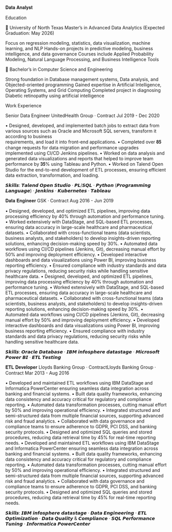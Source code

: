 𝐃𝐚𝐭𝐚 𝐀𝐧𝐚𝐥𝐲𝐬𝐭

Education

📌 University of North Texas
Master’s in Advanced Data Analytics (Expected Graduation: May 2026)

Focus on regression modeling, statistics, data visualization, machine learning, and NLP
Hands-on projects in predictive modeling, business intelligence, and data governance
Courses include Applied Probability Modeling, Natural Language Processing, and Business Intelligence Tools

📌 Bachelor’s in Computer Science and Engineering

Strong foundation in Database management systems, Data analysis, and Objected-oriented programming
Gained expertise in Artificial Intelligence, Operating Systems, and Grid Computing
Completed project in diagnosing Diabetic retinopathy using artificial intelligence 


Work Experience

Senior Data Engineer
UnitedHealth Group · Contract Jul 2019 - Dec 2020 

• Designed, developed, and implemented batch jobs to extract data from various sources such as Oracle and Microsoft SQL servers, transform it according to business       
  requirements, and load it into front-end applications.
• Completed over 𝟖𝟓 change requests for data migration and performance upgrades implemented using CI/CD Jenkins pipelines.
• Worked on data analysis and generated data visualizations and reports that helped to improve team performance by 𝟑𝟓% using Tableau and Python.
• Worked on Talend Open Studio for the end-to-end development of ETL processes, ensuring efficient data extraction, transformation, and loading. 


𝙎𝙠𝙞𝙡𝙡𝙨: 𝙏𝙖𝙡𝙚𝙣𝙙 𝙊𝙥𝙚𝙣 𝙎𝙩𝙪𝙙𝙞𝙤 · 𝙋𝙇/𝙎𝙌𝙇 · 𝙋𝙮𝙩𝙝𝙤𝙣 (𝙋𝙧𝙤𝙜𝙧𝙖𝙢𝙢𝙞𝙣𝙜 𝙇𝙖𝙣𝙜𝙪𝙖𝙜𝙚) · 𝙅𝙚𝙣𝙠𝙞𝙣𝙨 · 𝙆𝙪𝙗𝙚𝙧𝙣𝙚𝙩𝙚𝙨 · 𝙏𝙖𝙗𝙡𝙚𝙖𝙪

𝐃𝐚𝐭𝐚 𝐄𝐧𝐠𝐢𝐧𝐞𝐞𝐫
GSK · Contract Aug 2016 - Jun 2019 

• Designed, developed, and optimized ETL pipelines, improving data processing efficiency by 40% through automation and performance tuning.
• Worked extensively with DataStage, and SQL-based ETL processes, ensuring data accuracy in large-scale healthcare and pharmaceutical datasets.
• Collaborated with cross-functional teams (data scientists, business analysts, and stakeholders) to develop insights-driven reporting solutions, enhancing decision-making speed by 30%.
• Automated data workflows using CI/CD pipelines (Jenkins, Git), decreasing manual effort by 50% and improving deployment efficiency.
• Developed interactive dashboards and data visualizations using Power BI, improving business reporting efficiency.
• Ensured compliance with industry standards and data privacy regulations, reducing security risks while handling sensitive healthcare data.
• Designed, developed, and optimized ETL pipelines, improving data processing efficiency by 40% through automation and performance tuning. • Worked extensively with DataStage, and SQL-based ETL processes, ensuring data accuracy in large-scale healthcare and pharmaceutical datasets.
• Collaborated with cross-functional teams (data scientists, business analysts, and stakeholders) to develop insights-driven reporting solutions, enhancing decision-making speed by 30%. 
• Automated data workflows using CI/CD pipelines (Jenkins, Git), decreasing manual effort by 50% and improving deployment efficiency. • Developed interactive dashboards and data visualizations using Power BI, improving business reporting efficiency. 
• Ensured compliance with industry standards and data privacy regulations, reducing security risks while handling sensitive healthcare data.

𝙎𝙠𝙞𝙡𝙡𝙨: 𝙊𝙧𝙖𝙘𝙡𝙚 𝘿𝙖𝙩𝙖𝙗𝙖𝙨𝙚 · 𝙄𝘽𝙈 𝙞𝙣𝙛𝙤𝙨𝙥𝙝𝙚𝙧𝙚 𝙙𝙖𝙩𝙖𝙨𝙩𝙖𝙜𝙚 · 𝙈𝙞𝙘𝙧𝙤𝙨𝙤𝙛𝙩 𝙋𝙤𝙬𝙚𝙧 𝘽𝙄 · 𝙀𝙏𝙇 𝙏𝙚𝙨𝙩𝙞𝙣𝙜


𝐄𝐓𝐋 𝐃𝐞𝐯𝐞𝐥𝐨𝐩𝐞𝐫
Lloyds Banking Group · ContractLloyds Banking Group · Contract Mar 2013 - Aug 2016 

• Developed and maintained ETL workflows using IBM DataStage and Informatica PowerCenter ensuring seamless data integration across banking and financial systems.
• Built data quality frameworks, enhancing data consistency and accuracy critical for regulatory and compliance reporting.
• Automated data transformation processes, cutting manual effort by 50% and improving operational efficiency.
• Integrated structured and semi-structured data from multiple financial sources, supporting advanced risk and fraud analytics.
• Collaborated with data governance and compliance teams to ensure adherence to GDPR, PCI DSS, and banking security protocols.
• Designed and optimized SQL queries and stored procedures, reducing data retrieval time by 45% for real-time reporting needs.
• Developed and maintained ETL workflows using IBM DataStage and Informatica PowerCenter ensuring seamless data integration across banking and financial systems. • Built data quality frameworks, enhancing data consistency and accuracy critical for regulatory and compliance reporting. • Automated data transformation processes, cutting manual effort by 50% and improving operational efficiency. • Integrated structured and semi-structured data from multiple financial sources, supporting advanced risk and fraud analytics. 
• Collaborated with data governance and compliance teams to ensure adherence to GDPR, PCI DSS, and banking security protocols. 
• Designed and optimized SQL queries and stored procedures, reducing data retrieval time by 45% for real-time reporting needs.

𝙎𝙠𝙞𝙡𝙡𝙨: 𝙄𝘽𝙈 𝙞𝙣𝙛𝙤𝙨𝙥𝙝𝙚𝙧𝙚 𝙙𝙖𝙩𝙖𝙨𝙩𝙖𝙜𝙚 · 𝘿𝙖𝙩𝙖 𝙀𝙣𝙜𝙞𝙣𝙚𝙚𝙧𝙞𝙣𝙜 · 𝙀𝙏𝙇 𝙊𝙥𝙩𝙞𝙢𝙞𝙯𝙖𝙩𝙞𝙤𝙣 · 𝘿𝙖𝙩𝙖 𝙌𝙪𝙖𝙡𝙞𝙩𝙮 & 𝘾𝙤𝙢𝙥𝙡𝙞𝙖𝙣𝙘𝙚 · 𝙎𝙌𝙇 𝙋𝙚𝙧𝙛𝙤𝙧𝙢𝙖𝙣𝙘𝙚 𝙏𝙪𝙣𝙞𝙣𝙜 · 𝙄𝙣𝙛𝙤𝙧𝙢𝙖𝙩𝙞𝙘𝙖 𝙋𝙤𝙬𝙚𝙧𝘾𝙚𝙣𝙩𝙚𝙧


